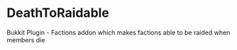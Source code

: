 DeathToRaidable
===============

Bukkit Plugin - Factions addon which makes factions able to be raided when members die